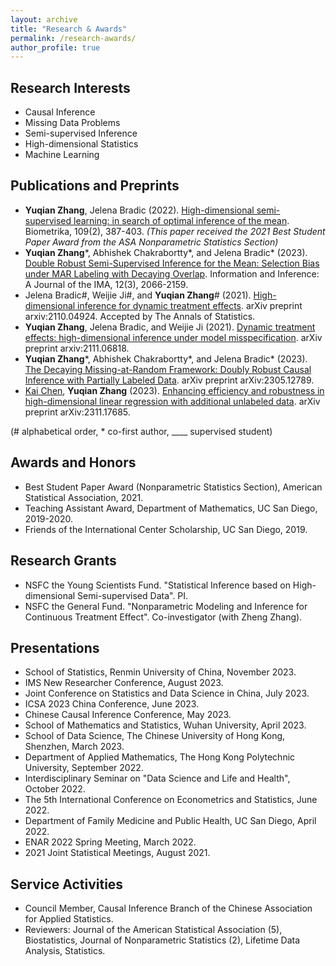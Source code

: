 ```yaml
---
layout: archive
title: "Research & Awards"
permalink: /research-awards/
author_profile: true
---
```


Research Interests
------
<ul>
    <li>Causal Inference</li>
    <li>Missing Data Problems</li>
    <li>Semi-supervised Inference</li>
    <li>High-dimensional Statistics</li>
    <li>Machine Learning</li>
</ul>

Publications and Preprints
------
<ul>
    <li><b>Yuqian Zhang</b>, Jelena Bradic (2022). <a href="https://academic.oup.com/biomet/article/109/2/387/6370142">High-dimensional semi-supervised learning: in search of optimal inference of the mean</a>. Biometrika, 109(2), 387-403. <i>(This paper received the 2021 Best Student Paper Award from the ASA Nonparametric Statistics Section)</i></li>
    <li><b>Yuqian Zhang</b>*, Abhishek Chakrabortty*, and Jelena Bradic* (2023). <a href="https://doi.org/10.1093/imaiai/iaad021">Double Robust Semi-Supervised Inference for the Mean: Selection Bias under MAR Labeling with Decaying Overlap</a>. Information and Inference: A Journal of the IMA, 12(3), 2066-2159.</li>
    <li>Jelena Bradic#, Weijie Ji#, and <b>Yuqian Zhang</b># (2021). <a href="https://arxiv.org/abs/2110.04924">High-dimensional inference for dynamic treatment effects</a>. arXiv preprint arxiv:2110.04924. Accepted by The Annals of Statistics.</li>
    <li><b>Yuqian Zhang</b>, Jelena Bradic, and Weijie Ji (2021). <a href="https://arxiv.org/abs/2111.06818">Dynamic treatment effects: high-dimensional inference under model misspecification</a>. arXiv preprint arxiv:2111.06818.</li>
    <li><b>Yuqian Zhang</b>*, Abhishek Chakrabortty*, and Jelena Bradic* (2023). <a href="https://arxiv.org/abs/2305.12789">The Decaying Missing-at-Random Framework: Doubly Robust Causal Inference with Partially Labeled Data</a>. arXiv preprint arXiv:2305.12789.</li>
    <li><ins>Kai Chen</ins>, <b>Yuqian Zhang</b> (2023). <a href="https://arxiv.org/abs/2311.17685">Enhancing efficiency and robustness in high-dimensional linear regression with additional unlabeled data</a>. arXiv preprint arXiv:2311.17685.</li>
</ul>
(# alphabetical order, * co-first author, ____ supervised student)

Awards and Honors
------
<ul>
    <li>Best Student Paper Award (Nonparametric Statistics Section), American Statistical Association, 2021.</li>
    <li>Teaching Assistant Award, Department of Mathematics, UC San Diego, 2019-2020.</li>
    <li>Friends of the International Center Scholarship, UC San Diego, 2019.</li>
</ul>

Research Grants
------
<ul>
    <li>NSFC the Young Scientists Fund. "Statistical Inference based on High-dimensional Semi-supervised Data". PI.</li>
    <li>NSFC the General Fund. "Nonparametric Modeling and Inference for Continuous Treatment Effect". Co-investigator (with Zheng Zhang).</li>
</ul>

Presentations
------
<ul>
    <li>School of Statistics, Renmin University of China, November 2023.</li>
    <li>IMS New Researcher Conference, August 2023.</li>
    <li>Joint Conference on Statistics and Data Science in China, July 2023.</li>
    <li>ICSA 2023 China Conference, June 2023.</li>
    <li>Chinese Causal Inference Conference, May 2023.</li>
    <li>School of Mathematics and Statistics, Wuhan University, April 2023.</li>
    <li>School of Data Science, The Chinese University of Hong Kong, Shenzhen, March 2023.</li>
    <li>Department of Applied Mathematics, The Hong Kong Polytechnic University, September 2022.</li>
    <li>Interdisciplinary Seminar on "Data Science and Life and Health", October 2022.</li>
    <li>The 5th International Conference on Econometrics and Statistics, June 2022.</li>
    <li>Department of Family Medicine and Public Health, UC San Diego, April 2022.</li>
    <li>ENAR 2022 Spring Meeting, March 2022.</li>
    <li>2021 Joint Statistical Meetings, August 2021.</li>
</ul>

Service Activities
------
<ul>
    <li>Council Member, Causal Inference Branch of the Chinese Association for Applied Statistics.</li>
    <li>Reviewers: Journal of the American Statistical Association (5), Biostatistics, Journal of Nonparametric Statistics (2), Lifetime Data Analysis, Statistics.</li>
</ul>

